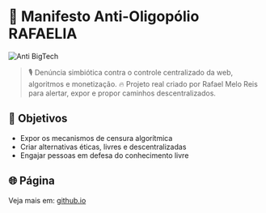 # 🛑 Manifesto Anti-Oligopólio RAFAELIA

![Anti BigTech](https://raw.githubusercontent.com/Rafaelmeloreisnovo/assets/main/oligopolio.png)

> 🎙️ Denúncia simbiótica contra o controle centralizado da web, algoritmos e monetização.
> 🔥 Projeto real criado por Rafael Melo Reis para alertar, expor e propor caminhos descentralizados.

## 📌 Objetivos

- Expor os mecanismos de censura algorítmica
- Criar alternativas éticas, livres e descentralizadas
- Engajar pessoas em defesa do conhecimento livre

## 🌐 Página

Veja mais em: [github.io](https://rafaelmeloreisnovo.github.io/apk-antitrust-rafaelia)
